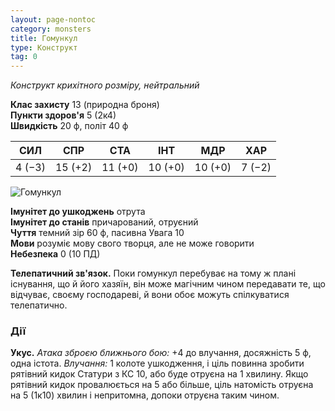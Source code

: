 ```yaml
---
layout: page-nontoc
category: monsters
title: Гомункул
type: Конструкт
tag: 0
---
```


_Конструкт крихітного розміру, нейтральний_

**Клас захисту** 13 (природна броня)    
**Пункти здоров'я** 5 (2к4)    
**Швидкість** 20 ф, політ 40 ф

| СИЛ    | СПР     | СТА     | ІНТ     | МДР     | ХАР    |
| ------ | ------- | ------- | ------- | ------- | ------ |
| 4 (−3) | 15 (+2) | 11 (+0) | 10 (+0) | 10 (+0) | 7 (−2) |

![Гомункул](https://www.dndbeyond.com/avatars/thumbnails/30830/721/1000/1000/638063795653833960.png)

**Імунітет до ушкоджень** отрута    
**Імунітет до станів** причарований, отруєний    
**Чуття** темний зір 60 ф, пасивна Увага 10    
**Мови** розуміє мову свого творця, але не може говорити    
**Небезпека** 0 (10 ПД)

**Телепатичний зв'язок.** Поки гомункул перебуває на тому ж плані існування, що й його хазяїн, він може магічним чином передавати те, що відчуває, своєму господареві, й вони обоє можуть спілкуватися телепатично.

### Дії
**Укус.** _Атака зброєю ближнього бою:_ +4 до влучання, досяжність 5 ф, одна істота. _Влучання:_ 1 колоте ушкодження, і ціль повинна зробити рятівний кидок Статури з КС 10, або буде отруєна на 1 хвилину. Якщо рятівний кидок провалюється на 5 або більше, ціль натомість отруєна на 5 (1к10) хвилин і непритомна, допоки отруєна таким чином.
